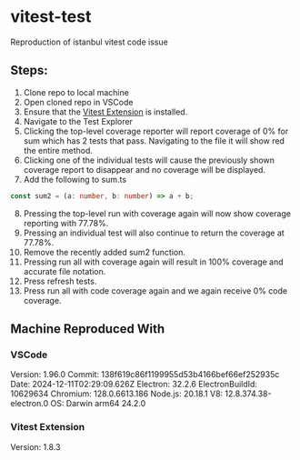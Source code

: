 # vitest-test

Reproduction of istanbul vitest code issue

## Steps:

1. Clone repo to local machine
2. Open cloned repo in VSCode
3. Ensure that the [Vitest Extension](https://marketplace.visualstudio.com/items?itemName=vitest.explorer) is installed.
4. Navigate to the Test Explorer
5. Clicking the top-level coverage reporter will report coverage of 0% for sum which has 2 tests that pass. Navigating to the file it will show red the entire method.
6. Clicking one of the individual tests will cause the previously shown coverage report to disappear and no coverage will be displayed.
7. Add the following to sum.ts

```typescript
const sum2 = (a: number, b: number) => a + b;
```

8. Pressing the top-level run with coverage again will now show coverage reporting with 77.78%.
9. Pressing an individual test will also continue to return the coverage at 77.78%.
10. Remove the recently added sum2 function.
11. Pressing run all with coverage again will result in 100% coverage and accurate file notation.
12. Press refresh tests.
13. Press run all with code coverage again and we again receive 0% code coverage.

## Machine Reproduced With

### VSCode

Version: 1.96.0
Commit: 138f619c86f1199955d53b4166bef66ef252935c
Date: 2024-12-11T02:29:09.626Z
Electron: 32.2.6
ElectronBuildId: 10629634
Chromium: 128.0.6613.186
Node.js: 20.18.1
V8: 12.8.374.38-electron.0
OS: Darwin arm64 24.2.0

### Vitest Extension

Version: 1.8.3
